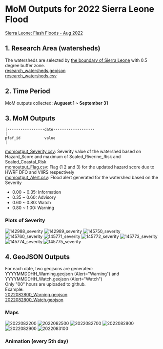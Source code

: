 # MoM Outputs for 2022 Sierra Leone Flood
[Sierra Leone: Flash Floods - Aug 2022](https://reliefweb.int/disaster/ff-2022-000309-sle)  
## 1. Research Area (watersheds) 
The watersheds are selected by [the boundary of Sierra Leone](Sierra_Leone_boundary.geojson) with 0.5 degree buffer zone.  
[research_watersheds.geojson](research_watersheds.geojson)  
[research_watersheds.csv](research_watersheds.csv)
## 2. Time Period 
MoM outputs collected: **Auguest 1 ~ September 31**
## 3. MoM Outputs

```
|-----------------date-------------------
|
pfaf_id           value
|
```
[momoutput_Severity.csv](momoutput_Severity.csv): Severity value of the watershed based on Hazard_Score and maximum of Scaled_Riverine_Risk and Scaled_Coastal_Risk    
[momoutput_Flag.csv](momoutput_Flag.csv): Flag (1 2 and 3) for the updated hazard score due to HWRF DFO and VIIRS respectively   
[momoutput_Alert.csv](momoutput_Alert.csv): Flood alert generated for the watershed based on the Severity 
* 0.00 ~ 0.35: Information
* 0.35 ~ 0.60: Advisory
* 0.60 ~ 0.80: Watch
* 0.80 ~ 1.00: Warning 
### Plots of Severity
![142988_severity](https://user-images.githubusercontent.com/6643873/224601956-a2dbe042-7d7b-4f6f-bf20-e3e1c94c8269.png)
![142989_severity](https://user-images.githubusercontent.com/6643873/224601959-0a74b96a-0612-4a0a-97e7-1d31ede84e24.png)
![145750_severity](https://user-images.githubusercontent.com/6643873/224601960-36b9207e-df2d-4337-803a-080441f6b473.png)
![145760_severity](https://user-images.githubusercontent.com/6643873/224601961-62ff5447-9848-4f3f-bf5e-97d1c2e27c98.png)
![145771_severity](https://user-images.githubusercontent.com/6643873/224601963-1fa2b0ca-b7e2-40b2-9c21-3cff45dcfe3f.png)
![145772_severity](https://user-images.githubusercontent.com/6643873/224601965-c5c1056b-d500-42b7-b460-f4a46be003b4.png)
![145773_severity](https://user-images.githubusercontent.com/6643873/224601967-57ca6180-45ea-4f2a-8ce8-ec56491fae5a.png)
![145774_severity](https://user-images.githubusercontent.com/6643873/224601972-e01894d3-c604-44df-b5c8-71267f9e5efc.png)
![145775_severity](https://user-images.githubusercontent.com/6643873/224601973-8c5c63d9-05df-45b1-95f5-3f0a9708bb67.png)
## 4. GeoJSON Outputs
For each date, two geojsons are generated: YYYYMMDDHH_Warning.geojson (Alert="Warning") and YYYYMMDDHH_Watch.geojson (Alert="Watch")  
Only "00" hours are uploaded to github.  
Example:  
[2022082800_Warning.geojson](geojson/2022082900_Warning.geojson)  
[2022082800_Watch.geojson](geojson/2022082900_Watch.geojson) 
### Maps
![2022082200](https://user-images.githubusercontent.com/6643873/224602746-29c1900c-28ba-46b5-8850-064efb4d1a80.png)
![2022082500](https://user-images.githubusercontent.com/6643873/224602761-615882f3-8db2-4aed-8351-c7a6c5676ba5.png)
![2022082700](https://user-images.githubusercontent.com/6643873/224602785-b3763ee4-fcf5-42a5-960f-3efc0281be22.png)
![2022082800](https://user-images.githubusercontent.com/6643873/224602796-af31d861-0f8f-491a-82c1-fb9e7cc56d87.png)
![2022082900](https://user-images.githubusercontent.com/6643873/224602813-7a981c4d-4e94-431c-b14f-e615152c045b.png)
![2022083100](https://user-images.githubusercontent.com/6643873/224602859-1115bbea-1863-424d-8ab4-9303fe276b11.png)

### Animation (every 5th day)
